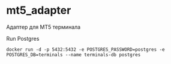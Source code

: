 # mt5_adapter
Адаптер для MT5 терминала

Run Postgres

```shell
docker run -d -p 5432:5432 -e POSTGRES_PASSWORD=postgres -e POSTGRES_DB=terminals --name terminals-db postgres
```
